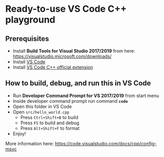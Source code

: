 # Ready-to-use VS Code C++ playground

## Prerequisites
- Install **Build Tools for Visual Studio 2017/2019** from here: https://visualstudio.microsoft.com/downloads/
- Install [VS Code](https://code.visualstudio.com/)
- Install [VS Code C++ official extension](https://marketplace.visualstudio.com/items?itemName=ms-vscode.cpptools)

## How to build, debug, and run this in VS Code

- Run **Developer Command Prompt for VS 2017/2019** from start menu
- Inside developer command prompt run command **`code`**
- Open this folder in VS Code
- Open `src/hello_world.cpp`
  - Press `Ctrl+Shift+B` to build
  - Press `F5` to build and debug
  - Press `Alt+Shift+F` to format
- Enjoy!

More information here: https://code.visualstudio.com/docs/cpp/config-msvc

